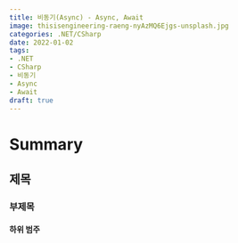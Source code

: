 ```yaml
---
title: 비동기(Async) - Async, Await
image: thisisengineering-raeng-nyAzMQ6Ejgs-unsplash.jpg
categories: .NET/CSharp
date: 2022-01-02
tags:
- .NET
- CSharp
- 비동기
- Async
- Await
draft: true
---
```


# Summary
## 제목
### 부제목
#### 하위 범주

